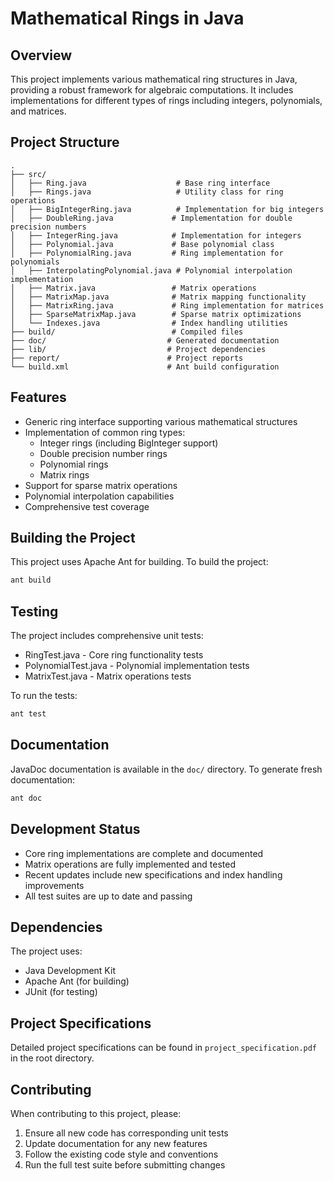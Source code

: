 # Mathematical Rings in Java

## Overview
This project implements various mathematical ring structures in Java, providing a robust framework for algebraic computations. It includes implementations for different types of rings including integers, polynomials, and matrices.

## Project Structure
```
.
├── src/
│   ├── Ring.java                    # Base ring interface
│   ├── Rings.java                   # Utility class for ring operations
│   ├── BigIntegerRing.java          # Implementation for big integers
│   ├── DoubleRing.java             # Implementation for double precision numbers
│   ├── IntegerRing.java            # Implementation for integers
│   ├── Polynomial.java             # Base polynomial class
│   ├── PolynomialRing.java         # Ring implementation for polynomials
│   ├── InterpolatingPolynomial.java # Polynomial interpolation implementation
│   ├── Matrix.java                 # Matrix operations
│   ├── MatrixMap.java              # Matrix mapping functionality
│   ├── MatrixRing.java             # Ring implementation for matrices
│   ├── SparseMatrixMap.java        # Sparse matrix optimizations
│   └── Indexes.java                # Index handling utilities
├── build/                          # Compiled files
├── doc/                           # Generated documentation
├── lib/                           # Project dependencies
├── report/                        # Project reports
└── build.xml                      # Ant build configuration
```

## Features
- Generic ring interface supporting various mathematical structures
- Implementation of common ring types:
  - Integer rings (including BigInteger support)
  - Double precision number rings
  - Polynomial rings
  - Matrix rings
- Support for sparse matrix operations
- Polynomial interpolation capabilities
- Comprehensive test coverage

## Building the Project
This project uses Apache Ant for building. To build the project:

```bash
ant build
```

## Testing
The project includes comprehensive unit tests:
- RingTest.java - Core ring functionality tests
- PolynomialTest.java - Polynomial implementation tests
- MatrixTest.java - Matrix operations tests

To run the tests:

```bash
ant test
```

## Documentation
JavaDoc documentation is available in the `doc/` directory. To generate fresh documentation:

```bash
ant doc
```

## Development Status
- Core ring implementations are complete and documented
- Matrix operations are fully implemented and tested
- Recent updates include new specifications and index handling improvements
- All test suites are up to date and passing

## Dependencies
The project uses:
- Java Development Kit
- Apache Ant (for building)
- JUnit (for testing)

## Project Specifications
Detailed project specifications can be found in `project_specification.pdf` in the root directory.

## Contributing
When contributing to this project, please:
1. Ensure all new code has corresponding unit tests
2. Update documentation for any new features
3. Follow the existing code style and conventions
4. Run the full test suite before submitting changes
